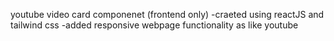 youtube video card componenet (frontend only)
  -craeted using reactJS and tailwind css
  -added responsive webpage functionality as like youtube
